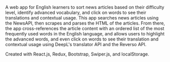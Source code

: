 A web app for English learners to sort news articles based on their difficulty level, identify advanced vocabulary, and click on words to see their translations and contextual usage. This app searches news articles using the NewsAPI, then scrapes and parses the HTML of the articles. From there, the app cross-references the article content with an ordered list of the most frequently used words in the English language, and allows users to highlight the advanced words, and even click on words to see their translation and contextual usage using DeepL's translator API and the Reverso API.

Created with React.js, Redux, Bootstrap, Swiper.js, and localStorage. 
